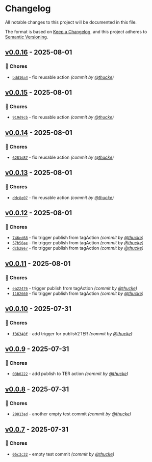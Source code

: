 # Changelog
All notable changes to this project will be documented in this file.

The format is based on [Keep a Changelog](https://keepachangelog.com/en/1.0.0/),
and this project adheres to [Semantic Versioning](https://semver.org/spec/v2.0.0.html).

## [v0.0.16] - 2025-08-01
### :wrench: Chores
- [`bdd16a4`](https://github.com/thucke/dummy_content/commit/bdd16a4348ab40d51106c9a0955295eb9c3e484a) - fix reusable action *(commit by [@thucke](https://github.com/thucke))*


## [v0.0.15] - 2025-08-01
### :wrench: Chores
- [`919d9cb`](https://github.com/thucke/dummy_content/commit/919d9cb0424861c3bf7ae6e95bedf08bd8ae4e4f) - fix reusable action *(commit by [@thucke](https://github.com/thucke))*


## [v0.0.14] - 2025-08-01
### :wrench: Chores
- [`6281d87`](https://github.com/thucke/dummy_content/commit/6281d87f26940eb37c0a7c36cbce4a35d40e7d76) - fix reusable action *(commit by [@thucke](https://github.com/thucke))*


## [v0.0.13] - 2025-08-01
### :wrench: Chores
- [`ddc8e07`](https://github.com/thucke/dummy_content/commit/ddc8e0743a997c61ad116a4162554919183d3bcf) - fix reusable action *(commit by [@thucke](https://github.com/thucke))*


## [v0.0.12] - 2025-08-01
### :wrench: Chores
- [`746ed68`](https://github.com/thucke/dummy_content/commit/746ed68138e0027a2b474cf449c170f141e9ff1a) - fix trigger publish from tagAction *(commit by [@thucke](https://github.com/thucke))*
- [`57b56ae`](https://github.com/thucke/dummy_content/commit/57b56aead8b827adf2546ef46a2ef7dfbc6903a6) - fix trigger publish from tagAction *(commit by [@thucke](https://github.com/thucke))*
- [`dcb28e7`](https://github.com/thucke/dummy_content/commit/dcb28e7f00785b0a1f8ceedc96d190a371eeb280) - fix trigger publish from tagAction *(commit by [@thucke](https://github.com/thucke))*


## [v0.0.11] - 2025-08-01
### :wrench: Chores
- [`ea22476`](https://github.com/thucke/dummy_content/commit/ea22476f93fcf6201b71378224518a46eb3c56eb) - trigger publish from tagAction *(commit by [@thucke](https://github.com/thucke))*
- [`1102660`](https://github.com/thucke/dummy_content/commit/1102660b1bd95d46b35a91ede0b8719a67bdcf03) - fix trigger publish from tagAction *(commit by [@thucke](https://github.com/thucke))*


## [v0.0.10] - 2025-07-31
### :wrench: Chores
- [`f36340f`](https://github.com/thucke/dummy_content/commit/f36340fa71f07cddf7875f6b113f7f6392263a93) - add trigger for publish2TER *(commit by [@thucke](https://github.com/thucke))*


## [v0.0.9] - 2025-07-31
### :wrench: Chores
- [`03b0222`](https://github.com/thucke/dummy_content/commit/03b02229b27ca30cbf6fa656ff69b4f620a6b5c3) - add publish to TER action *(commit by [@thucke](https://github.com/thucke))*


## [v0.0.8] - 2025-07-31
### :wrench: Chores
- [`28813ad`](https://github.com/thucke/dummy_content/commit/28813ad38d25520aa692c0aa89156565728d253d) - another empty test commit *(commit by [@thucke](https://github.com/thucke))*


## [v0.0.7] - 2025-07-31
### :wrench: Chores
- [`05c3c32`](https://github.com/thucke/dummy_content/commit/05c3c32094ff221b268b2d1bb3ccf09c9d97977d) - empty test commit *(commit by [@thucke](https://github.com/thucke))*

[v0.0.7]: https://github.com/thucke/dummy_content/compare/v0.0.6...v0.0.7
[v0.0.8]: https://github.com/thucke/dummy_content/compare/v0.0.7...v0.0.8
[v0.0.9]: https://github.com/thucke/dummy_content/compare/v0.0.8...v0.0.9
[v0.0.10]: https://github.com/thucke/dummy_content/compare/v0.0.9...v0.0.10
[v0.0.11]: https://github.com/thucke/dummy_content/compare/v0.0.10...v0.0.11
[v0.0.12]: https://github.com/thucke/dummy_content/compare/v0.0.11...v0.0.12
[v0.0.13]: https://github.com/thucke/dummy_content/compare/v0.0.12...v0.0.13
[v0.0.14]: https://github.com/thucke/dummy_content/compare/v0.0.13...v0.0.14
[v0.0.15]: https://github.com/thucke/dummy_content/compare/v0.0.14...v0.0.15
[v0.0.16]: https://github.com/thucke/dummy_content/compare/v0.0.15...v0.0.16
